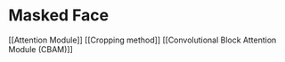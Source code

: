 # Masked Face
[[Attention Module]]
[[Cropping method]]
[[Convolutional Block Attention Module (CBAM)]]
